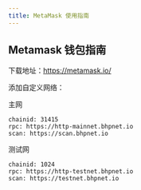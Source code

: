 ```yaml
---
title: MetaMask 使用指南
---
```


## Metamask 钱包指南

下载地址：https://metamask.io/

添加自定义网络：

主网

```shell
chainid: 31415
rpc: https://http-mainnet.bhpnet.io
scan: https://scan.bhpnet.io
```

测试网

```shell
chainid: 1024
rpc: https://http-testnet.bhpnet.io
scan: https://testnet.bhpnet.io
```
